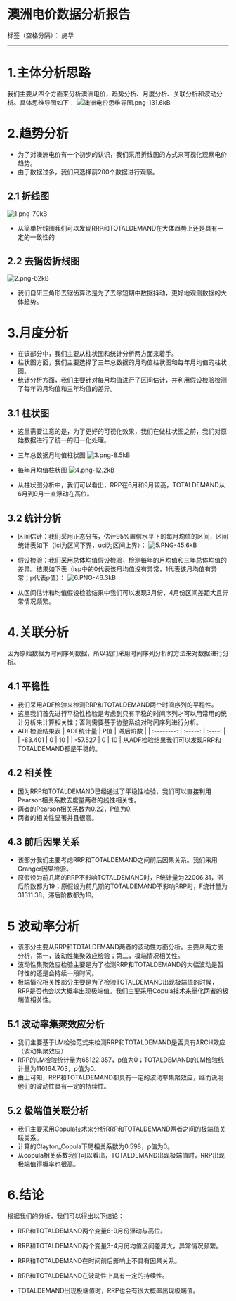 # 澳洲电价数据分析报告

标签（空格分隔）： 施华

---

# **1.主体分析思路**
我们主要从四个方面来分析澳洲电价，趋势分析、月度分析、关联分析和波动分析。具体思维导图如下：
![澳洲电价思维导图.png-131.6kB][1]

# **2.趋势分析**
+ 为了对澳洲电价有一个初步的认识，我们采用折线图的方式来可视化观察电价趋势。
+ 由于数据过多，我们只选择前200个数据进行观察。
## **2.1 折线图**
![1.png-70kB][2]

+ 从简单折线图我们可以发现RRP和TOTALDEMAND在大体趋势上还是具有一定的一致性的

## **2.2 去锯齿折线图**
![2.png-62kB][3]

+ 我们自研三角形去锯齿算法是为了去除短期中数据抖动，更好地观测数据的大体趋势。

# **3.月度分析**
+ 在该部分中，我们主要从柱状图和统计分析两方面来着手。
+ 柱状图方面，我们主要选择了三年总数据的月均值柱状图和每年月均值的柱状图。
+ 统计分析方面，我们主要针对每月均值进行了区间估计，并利用假设检验检测了每年的月均值和三年均值的差异。

## **3.1 柱状图**
+ 这里需要注意的是，为了更好的可视化效果，我们在做柱状图之前，我们对原始数据进行了统一的归一化处理。
+ 三年总数据月均值柱状图
![3.png-8.5kB][4]
+ 每年月均值柱状图
![4.png-12.2kB][5]

+ 从柱状图分析中，我们可以看出，RRP在6月和9月较高，TOTALDEMAND从6月到9月一直浮动在高位。

## **3.2 统计分析**
+ 区间估计：我们采用正态分布，估计95%置信水平下的每月均值的区间，区间统计表如下（lci为区间下界，uci为区间上界）：
![5.PNG-45.6kB][6]

+ 假设检验：我们采用总体均值假设检验，检测每年的月均值和三年总体均值的差异。结果如下表（isp中的0代表该月均值没有异常，1代表该月均值有异常；p代表p值）：
![6.PNG-46.3kB][7]

+ 从区间估计和均值假设检验结果中我们可以发现3月份，4月份区间差距大且异常情况频繁。

# **4.关联分析**
因为原始数据为时间序列数据，所以我们采用时间序列分析的方法来对数据进行分析。
## **4.1 平稳性**
+ 我们采用ADF检验来检测RRP和TOTALDEMAND两个时间序列的平稳性。
+ 这里我们首先进行平稳性检验是考虑到只有平稳的时间序列才可以用常用的统计分析来计算相关性；否则需要基于协整系统对时间序列进行分析。
+ ADF检验结果表
| ADF统计量       | P值  |  滞后阶数  |
| :--------:   | :-----:  | :----:  |
| -83.401     | 0 |   10     |
|    -57.527    |   0   |   10   |
从ADF检验结果我们可以发现RRP和TOTALDEMAND都是平稳的。

## **4.2 相关性**
+ 因为RRP和TOTALDEMAND已经通过了平稳性检验，我们可以直接利用Pearson相关系数去度量两者的线性相关性。
+ 两者的Pearson相关系数为0.22，P值为0.
+ 两者的相关性显著并且很高。

## **4.3 前后因果关系**
+ 该部分我们主要考虑RRP和TOTALDEMAND之间前后因果关系。我们采用Granger因果检验。
+ 原假设为前几期的RRP不影响TOTALDEMAND时，F统计量为22006.31，滞后阶数都为19；原假设为前几期的TOTALDEMAND不影响RRP时，F统计量为31311.38，滞后阶数都为19。

# **5 波动率分析**
+ 该部分主要从RRP和TOTALDEMAND两者的波动性方面分析。主要从两方面分析，第一，波动性集聚效应检验；第二，极端情况相关性。
+ 波动性集聚效应检验主要是为了检测RRP和TOTALDEMAND的大幅波动是暂时性的还是会持续一段时间。
+ 极端情况相关性部分主要是为了检验TOTALDEMAND出现极端值的时候，RRP是否也会以大概率出现极端值。我们主要采用Copula技术来量化两者的极端值相关性。

## **5.1 波动率集聚效应分析**
+ 我们主要基于LM检验范式来检测RRP和TOTALDEMAND是否具有ARCH效应（波动集聚效应）
+ RRP的LM检验统计量为65122.357，p值为0；TOTALDEMAND的LM检验统计量为116164.703，p值为0.
+ 由上可知，RRP和TOTALDEMAND都具有一定的波动率集聚效应，继而说明他们的波动性具有一定的持续性。

## **5.2 极端值关联分析**
+ 我们主要采用Copula技术来分析RRP和TOTALDEMAND两者之间的极端值关联关系。
+ 计算的Clayton_Copula下尾相关系数为0.598，p值为0。
+ 从copula相关系数我们可以看出，TOTALDEMAND出现极端值时，RRP出现极端值得概率也很高。

# **6.结论**

根据我们的分析，我们可以得出以下结论：

+ RRP和TOTALDEMAND两个变量6-9月份浮动与高位。
+ RRP和TOTALDEMAND两个变量3-4月份均值区间差异大，异常情况频繁。
+ RRP和TOTALDEMAND在时间前后影响上不具有因果关系。
+ RRP和TOTALDEMAND在波动性上具有一定的持续性。
+ TOTALDEMAND出现极端值时，RRP也会有很大概率出现极端值。


  [1]: http://static.zybuluo.com/tulip0216/n4p1vo37dl8zya7ummcm23n3/%E6%BE%B3%E6%B4%B2%E7%94%B5%E4%BB%B7%E6%80%9D%E7%BB%B4%E5%AF%BC%E5%9B%BE.png
  [2]: http://static.zybuluo.com/tulip0216/ct9nllxc7kf0xi1l7mq3ydkb/1.png
  [3]: http://static.zybuluo.com/tulip0216/tkfzlxftfkii3ou6yhupsphj/2.png
  [4]: http://static.zybuluo.com/tulip0216/ta14pnpg9vt5ttx4lppe6dij/3.png
  [5]: http://static.zybuluo.com/tulip0216/ip95gdavpphd2gezi4lj1ki7/4.png
  [6]: http://static.zybuluo.com/tulip0216/lfjb435ct9af1syujdn96kkr/5.PNG
  [7]: http://static.zybuluo.com/tulip0216/cm6k5i9hbotpbdj498wu2gpi/6.PNG